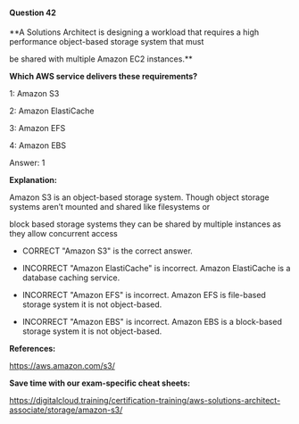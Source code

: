 #### Question  42


**A Solutions Architect is designing a workload that requires a high performance object-based storage system that must

be shared with multiple Amazon EC2 instances.**


**Which AWS service delivers these requirements?**


1: Amazon S3


2: Amazon ElastiCache


3: Amazon EFS


4: Amazon EBS


Answer: 1


**Explanation:**


Amazon S3 is an object-based storage system. Though object storage systems aren’t mounted and shared like filesystems or

block based storage systems they can be shared by multiple instances as they allow concurrent access


- CORRECT "Amazon S3" is the correct answer.


- INCORRECT "Amazon ElastiCache" is incorrect. Amazon ElastiCache is a database caching service.


- INCORRECT "Amazon EFS" is incorrect. Amazon EFS is file-based storage system it is not object-based.


- INCORRECT "Amazon EBS" is incorrect. Amazon EBS is a block-based storage system it is not object-based.


**References:**


https://aws.amazon.com/s3/


**Save time with our exam-specific cheat sheets:**


https://digitalcloud.training/certification-training/aws-solutions-architect-associate/storage/amazon-s3/

